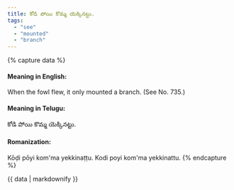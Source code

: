 ```yaml
---
title: కోడి పోయి కొమ్మ యెక్కినట్టు.
tags:
  - "see"
  - "mounted"
  - "branch"
---
```


{% capture data %}
#### Meaning in English:
When the fowl flew, it only mounted a branch.
(See No. 735.)

#### Meaning in Telugu:
కోడి పోయి కొమ్మ యెక్కినట్టు.

#### Romanization:
Kōḍi pōyi kom'ma yekkinaṭṭu.
Kodi poyi kom'ma yekkinattu.
{% endcapture %}

{{ data | markdownify }}

